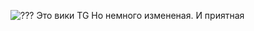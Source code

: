 ![???](https://github.com/user-attachments/assets/93d630fc-82f5-45f8-9e66-c52f7b46f401)
Это вики TG Но немного измененая. И приятная
